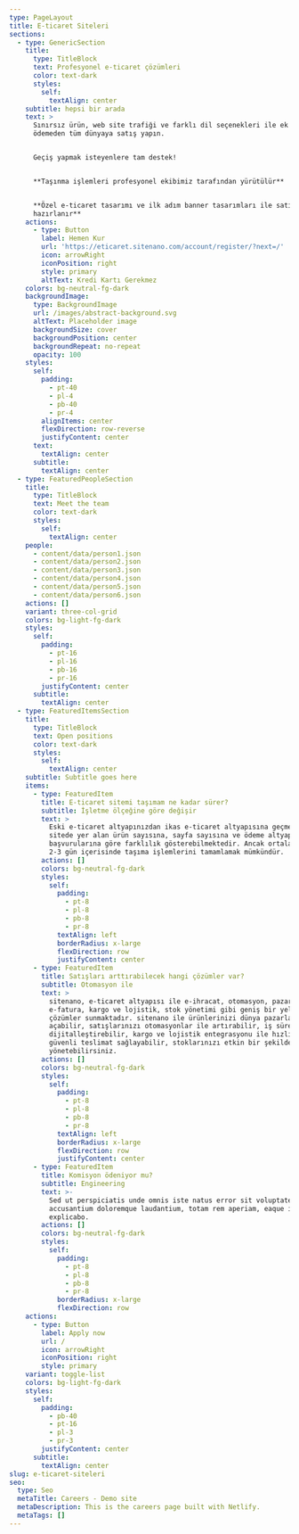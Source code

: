 ```yaml
---
type: PageLayout
title: E-ticaret Siteleri
sections:
  - type: GenericSection
    title:
      type: TitleBlock
      text: Profesyonel e-ticaret çözümleri
      color: text-dark
      styles:
        self:
          textAlign: center
    subtitle: hepsi bir arada
    text: >
      Sınırsız ürün, web site trafiği ve farklı dil seçenekleri ile ek ücret
      ödemeden tüm dünyaya satış yapın.


      Geçiş yapmak isteyenlere tam destek!


      **Taşınma işlemleri profesyonel ekibimiz tarafından yürütülür**


      **Özel e-ticaret tasarımı ve ilk adım banner tasarımları ile satışa
      hazırlanır**
    actions:
      - type: Button
        label: Hemen Kur
        url: 'https://eticaret.sitenano.com/account/register/?next=/'
        icon: arrowRight
        iconPosition: right
        style: primary
        altText: Kredi Kartı Gerekmez
    colors: bg-neutral-fg-dark
    backgroundImage:
      type: BackgroundImage
      url: /images/abstract-background.svg
      altText: Placeholder image
      backgroundSize: cover
      backgroundPosition: center
      backgroundRepeat: no-repeat
      opacity: 100
    styles:
      self:
        padding:
          - pt-40
          - pl-4
          - pb-40
          - pr-4
        alignItems: center
        flexDirection: row-reverse
        justifyContent: center
      text:
        textAlign: center
      subtitle:
        textAlign: center
  - type: FeaturedPeopleSection
    title:
      type: TitleBlock
      text: Meet the team
      color: text-dark
      styles:
        self:
          textAlign: center
    people:
      - content/data/person1.json
      - content/data/person2.json
      - content/data/person3.json
      - content/data/person4.json
      - content/data/person5.json
      - content/data/person6.json
    actions: []
    variant: three-col-grid
    colors: bg-light-fg-dark
    styles:
      self:
        padding:
          - pt-16
          - pl-16
          - pb-16
          - pr-16
        justifyContent: center
      subtitle:
        textAlign: center
  - type: FeaturedItemsSection
    title:
      type: TitleBlock
      text: Open positions
      color: text-dark
      styles:
        self:
          textAlign: center
    subtitle: Subtitle goes here
    items:
      - type: FeaturedItem
        title: E-ticaret sitemi taşımam ne kadar sürer?
        subtitle: İşletme ölçeğine göre değişir
        text: >
          Eski e-ticaret altyapınızdan ikas e-ticaret altyapısına geçmeniz
          sitede yer alan ürün sayısına, sayfa sayısına ve ödeme altyapısı
          başvurularına göre farklılık gösterebilmektedir. Ancak ortalama olarak
          2-3 gün içerisinde taşıma işlemlerini tamamlamak mümkündür.
        actions: []
        colors: bg-neutral-fg-dark
        styles:
          self:
            padding:
              - pt-8
              - pl-8
              - pb-8
              - pr-8
            textAlign: left
            borderRadius: x-large
            flexDirection: row
            justifyContent: center
      - type: FeaturedItem
        title: Satışları arttırabilecek hangi çözümler var?
        subtitle: Otomasyon ile
        text: >
          sitenano, e-ticaret altyapısı ile e-ihracat, otomasyon, pazarlama,
          e-fatura, kargo ve lojistik, stok yönetimi gibi geniş bir yelpazede
          çözümler sunmaktadır. sitenano ile ürünlerinizi dünya pazarlarına
          açabilir, satışlarınızı otomasyonlar ile artırabilir, iş süreçlerinizi
          dijitalleştirebilir, kargo ve lojistik entegrasyonu ile hızlı ve
          güvenli teslimat sağlayabilir, stoklarınızı etkin bir şekilde
          yönetebilirsiniz.
        actions: []
        colors: bg-neutral-fg-dark
        styles:
          self:
            padding:
              - pt-8
              - pl-8
              - pb-8
              - pr-8
            textAlign: left
            borderRadius: x-large
            flexDirection: row
            justifyContent: center
      - type: FeaturedItem
        title: Komisyon ödeniyor mu?
        subtitle: Engineering
        text: >-
          Sed ut perspiciatis unde omnis iste natus error sit voluptatem
          accusantium doloremque laudantium, totam rem aperiam, eaque ipsa quae.
          explicabo.
        actions: []
        colors: bg-neutral-fg-dark
        styles:
          self:
            padding:
              - pt-8
              - pl-8
              - pb-8
              - pr-8
            borderRadius: x-large
            flexDirection: row
    actions:
      - type: Button
        label: Apply now
        url: /
        icon: arrowRight
        iconPosition: right
        style: primary
    variant: toggle-list
    colors: bg-light-fg-dark
    styles:
      self:
        padding:
          - pb-40
          - pt-16
          - pl-3
          - pr-3
        justifyContent: center
      subtitle:
        textAlign: center
slug: e-ticaret-siteleri
seo:
  type: Seo
  metaTitle: Careers - Demo site
  metaDescription: This is the careers page built with Netlify.
  metaTags: []
---
```

